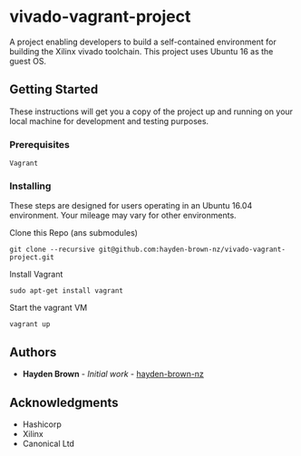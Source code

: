 # vivado-vagrant-project

A project enabling developers to build a self-contained environment for building the Xilinx vivado toolchain. This project uses Ubuntu 16 as the guest OS.

## Getting Started

These instructions will get you a copy of the project up and running on your local machine for development and testing purposes.

### Prerequisites

```
Vagrant
```

### Installing

These steps are designed for users operating in an Ubuntu 16.04 environment. Your mileage may 
vary for other environments.


Clone this Repo (ans submodules)
```
git clone --recursive git@github.com:hayden-brown-nz/vivado-vagrant-project.git
```

Install Vagrant
```
sudo apt-get install vagrant
```

Start the vagrant VM
```
vagrant up
```



## Authors

* **Hayden Brown** - *Initial work* - [hayden-brown-nz](https://github.com/hayden-brown-nz)


## Acknowledgments

* Hashicorp
* Xilinx
* Canonical Ltd


